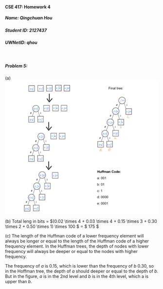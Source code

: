 #### CSE 417: Homework 4
##### Name: Qingchuan Hou
##### Student ID: 2127437
##### UWNetID: qhou
<br>

##### Problem 5:
(a)
![P](Image/A4P5.jpeg)

(b)
Total leng in bits = $(0.02 \times 4 + 0.03 \times 4 + 0.15 \times 3 + 0.30 \times 2 + 0.50 \times 1) \times 100 $ = $ 175 $

(c)
The length of the Huffman code of a lower frequency element will always be longer or equal to the length of the Huffman code of a higher frequency element. In the Huffman trees, the depth of nodes with lower frequency will always be deeper or equal to the nodes with higher frequency. 

The frequency of $a$ is 0.15, which is lower than the frequency of $b$ 0.30, so in the Hoffman tree, the depth of $a$ should deeper or equal to the depth of $b$. But in the figure, $a$ is in the 2nd level and $b$ is in the 4th level, which a is upper than $b$.
